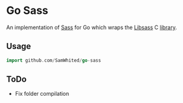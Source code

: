 Go Sass
=======

An implementation of [Sass][sass] for Go which wraps the [Libsass][libsass] C
[library][libsass_source].

Usage
-----

```go
import github.com/SamWhited/go-sass
```

ToDo
----

  - Fix folder compilation

[sass]: http://sass-lang.com/
[libsass]: http://libsass.org/
[libsass_source]: https://github.com/hcatlin/libsass
